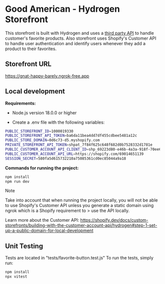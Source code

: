 # Good American - Hydrogen Storefront

This storefront is built with Hydrogen and uses a [third party API](https://github.com/jvegalo/good-american-backend) to handle customer's favorite products. Also storefront uses Shopify's Customer API to handle user authentication and identify users whenever they add a product to their favorites.


## Storefront URL

https://gnat-happy-barely.ngrok-free.app


## Local development

**Requirements:**

- Node.js version 18.0.0 or higher

- Create a .env file with the following variables:

```bash
PUBLIC_STOREFRONT_ID=1000019330
PUBLIC_STOREFRONT_API_TOKEN=ba6da11bea4dd7df455cdbee5481a12c
PUBLIC_STORE_DOMAIN=0d6c73-d5.myshopify.com
PRIVATE_STOREFRONT_API_TOKEN=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
PUBLIC_CUSTOMER_ACCOUNT_API_CLIENT_ID=shp_69223d80-e46b-4a3a-918f-70ee6d04eaa2
PUBLIC_CUSTOMER_ACCOUNT_API_URL=https://shopify.com/69014651139
SESSION_SECRET=580fa5d615732210a75085361cd0ec85044a9a18
```

**Commands for running the project:**

```bash
npm install
npm run dev
```
> [!NOTE]
> Take into account that when running the project locally, you will not be able to use Shopify's Customer API unless you generate a static domain using ngrok which is a Shopify requirement to > use the API locally.


Learn more about the Customer API: <https://shopify.dev/docs/custom-storefronts/building-with-the-customer-account-api/hydrogen#step-1-set-up-a-public-domain-for-local-development>

## Unit Testing

Tests are located in "tests/favorite-button.test.js"
To run the tests, simply run:

```bash
npm install
npx vitest
```
